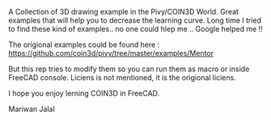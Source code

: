 A Collection of 3D drawing example in the Pivy/COIN3D World. 
Great examples that will help you to decrease the learning curve. Long time I tried to find these kind of examples.. no one could hlep me .. Google helped me !!

The origional examples could be found here : 
https://github.com/coin3d/pivy/tree/master/examples/Mentor

But this rep tries to modify them so you can run them as macro or inside FreeCAD console.
Liciens is not mentioned, it is the origional liciens.

I hope you enjoy lerning COIN3D in FreeCAD.

Mariwan Jalal
